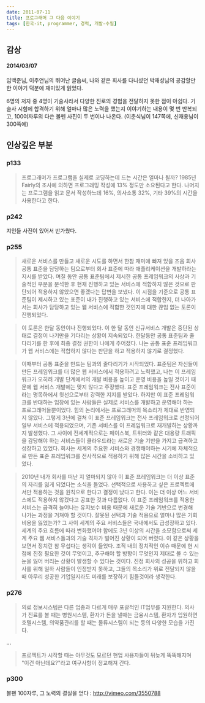```yaml
---
date: 2011-07-11
title: 프로그래머 그 다음 이야기
tags: [한국-it, programmer, 경력, 개발-수필]
---
```


## 감상
#### 2014/03/07
임백준님, 이주연님의 뛰어난 글솜씨, 나와 같은 회사를 다니셨던 박재성님의 공감할만한 이야기 덕분에 재미있게 읽었다.

6명의 저자 중 4명이 기술사라서 다양한 진로의 경험을 전달하지 못한 점이 아쉽다.
기술사 시험에 합격하기 위해 얼마나 많은 노력을 했는지 이야기하는 내용이 몇 번 반복되고, 100여자루의 다쓴 볼펜 사진이 두 번이나 나온다. (이춘식님이 147쪽에, 신재용님이 300쪽에)


## 인상깊은 부분
### p133
> 프로그래머가 프로그램을 실제로 코딩하는데 드는 시간은 얼마나 될까?
1985년 Fairly의 조사에 의하면 프로그래밍 작성에 13% 정도만 소요된다고 한다.
나머지는 프로그램을 읽고 문서 작성하느데 16%, 의사소통 32%, 기타 39%의 시간을 사용한다고 한다.

### p242
지인들 사진이 있어서 반가웠다.

### p255
> 새로운 서비스를 만들고 새로운 시도를 하면서 한참 재미에 빠져 있을 즈음
회사 공통 표준을 담당하는 팀으로부터 회사 표준에 따라 애플리케이션을 개발하라는 지시를 받았다.
며칠 동안 공통 표준팀에서 제시한 공통 프레임워크의 사상과 기술적인 부분을 분석한 후
현재 진행하고 있는 서비스에 적합하지 않은 것으로 판단되어 적용하지 않았으면 좋겠다는 답변을 보냈다.
이 시점을 기준으로 공통 표준팀이 제시하고 있는 표준이 내가 진행하고 있는 서비스에 적합한지,
더 나아가서는 회사가 담당하고 있는 웹 서비스에 적합한 것인지에 대한 끊임 없는 토론이 진행되었다.

> 이 토론은 한달 동안이나 진행되었다. 이 한 달 동안 신규서비스 개발은 중단된 상태로 결정이 나기만을 기다리는 상황이 지속되었다.
한달동안 공통 표준팀과 줄다리기를 한 후에 최종 결정 권한이 나에게 주어졌다.
나는 공통 표준 프레임워크가 웹 서비스에는 적합하지 않다는 판단을 하고 적용하지 않기로 결정했다.

> 이때부터 공통 표준을 만드는 팀과의 줄다리기가 시작되었다.
표준팀은 자신들이 만든 프레임워크를 더 많은 웹 서비스에서 적용하려고 노력했고,
나는 이 프레임워크가 오히려 개발 단계에서의 개발 비용을 높이고 운영 비용을 높일 것이기 때문에 웹 서비스 개발에는 맞지 않다고 주장했다.
표준 프레임워크는 전사 표준이라는 명목하에서 윗선으로부터 강력한 지지를 받았다.
하지만 이 표준 프레임워크를 반대하는 입장에 있는 사람들은 실제로 서비스를 개발하고 운영해야 하는 프로그래머들뿐이었다.
힘의 논리에서는 프로그래머의 목소리가 제대로 반영되지 않았다.
그렇게 3년에 걸쳐 이 표준 프레임워크는 전사 프레임워크로 선정되어 일부 서비스에 적용되었으며,
기존 서비스를 이 프레임워크로 재개발하는 상황까지 발생했다.
그 사이에 전세계적으로는 페이스북, 트위터와 같은 대용량 트래픽을 감당해야 하는 서비스들이 클라우드라는 새로운 기술 기반을 가지고 급격하고 성장하고 있었다.
회사는 세계의 주요한 서비스와 경쟁해야하는 시기에 자체적으로 만든 표준 프레임워크를 전사적으로 적용하기 위해 많은 시간을 소비하고 있었다.

> 2010년 내가 회사를 떠난 지 얼마되지 않아 이 표준 프레임워크는 더 이상 표준의 자리를 잃게 되었다는 소식을 들었다.
선택적으로 사용하고 싶은 프로젝트에서만 적용하는 것을 원칙으로 한다고 결정이 났다고 한다.
이는 더 이상 어느 서비스에도 적용하지 않겠다고 공표한 것과 다름없다.
이 표준 프레임워크를 적용한 서비스는 급격히 늘어나는 유지보수 비용 때문에 새로운 기술 기반으로 변경해 나가는 과정을 거쳐야 할 것이다.
잘못된 선택과 기술 적용으로 얼마나 많은 기회 비용을 잃었는가?
그 사이 세계의 주요 서비스들은 국내에서도 급성장하고 있다.
세계의 주요 흐름에 따라 변화했어야 함에도 3년 이상의 시간을 소모함으로써 세계 주요 웹 서비스들과의 기술 격차가 벌어진 상황이 되어 버렸다.
이 같은 상황을 보면서 정치란 참 무섭다는 생각이 들었다.
조직 내의 정치적인 이슈 때문에 현 시점에 진정 필요한 것이 무엇이고, 추구해야 할 방향이 무엇인지 제대로 볼 수 있는 눈을 잃어 버리는 상황이 발생할 수 있다는 것이다.
진정 회사의 성공을 위하고 회사를 위해 일하 사람들이 인정받지 못하고, 그들의 목소리가 위로 전달되지 않을 때 아무리 성공한 기업일지라도 미래를 보장하기 힘들것이라 생각한다.

### p276
> 의료 정보시스템은 다른 업종과 다르게 매우 포괄적인 IT업무를 지원한다.
의사가 진료를 볼 때는 병원시스템, 환자가 돈을 낼때는 금융시스템, 환자가 입원하면 호텔시스템, 의약품관리를 할 때는 물류시스템이 되는 등의 다양한 모습을 가진다.

...

> 프로젝트가 시작할 때는 아무것도 모르던 현업 사용자들이 뒤늦게 똑똑해지며 "이건 아닌데요?"라고 여구사항이 정교해져 간다.

### p300
볼펜 100자루, 그 노력의 결실을 얻다 : <http://vimeo.com/3550788>
